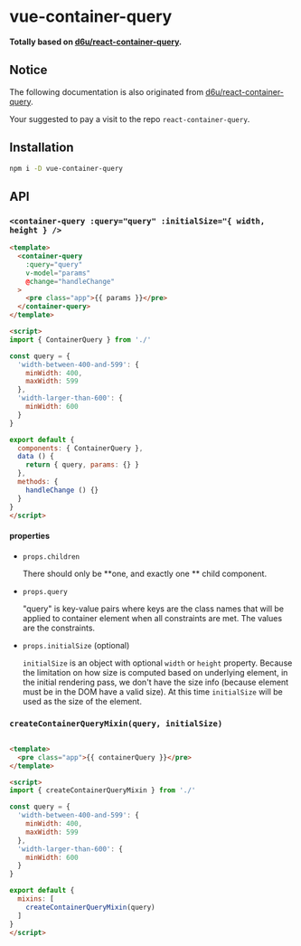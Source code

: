 # vue-container-query

**Totally based on [d6u/react-container-query](https://github.com/d6u/react-container-query).**

## Notice

The following documentation is also originated from [d6u/react-container-query](https://github.com/d6u/react-container-query).

Your suggested to pay a visit to the repo `react-container-query`.

## Installation

```sh
npm i -D vue-container-query
```

## API

### `<container-query :query="query" :initialSize="{ width, height } />`

```html
<template>
  <container-query
    :query="query"
    v-model="params"
    @change="handleChange"
  >
    <pre class="app">{{ params }}</pre>
  </container-query>
</template>

<script>
import { ContainerQuery } from './'

const query = {
  'width-between-400-and-599': {
    minWidth: 400,
    maxWidth: 599
  },
  'width-larger-than-600': {
    minWidth: 600
  }
}

export default {
  components: { ContainerQuery },
  data () {
    return { query, params: {} }
  },
  methods: {
    handleChange () {}
  }
}
</script>
```

#### properties

- `props.children`

  There should only be **one, and exactly one ** child component.

- `props.query`

  "query" is key-value pairs where keys are the class names that will be applied to container element when all constraints are met. The values are the constraints.

- `props.initialSize` (optional)

  `initialSize` is an object with optional `width` or `height` property. Because the limitation on how size is computed based on underlying element, in the initial rendering pass, we don't have the size info (because element must be in the DOM have a valid size). At this time `initialSize` will be used as the size of the element.

### `createContainerQueryMixin(query, initialSize)`

```html

<template>
  <pre class="app">{{ containerQuery }}</pre>
</template>

<script>
import { createContainerQueryMixin } from './'

const query = {
  'width-between-400-and-599': {
    minWidth: 400,
    maxWidth: 599
  },
  'width-larger-than-600': {
    minWidth: 600
  }
}

export default {
  mixins: [
    createContainerQueryMixin(query)
  ]
}
</script>
```
